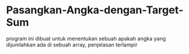 # Pasangkan-Angka-dengan-Target-Sum
program ini dibuat untuk menentukan sebuah apakah angka yang dijumlahkan ada di sebuah array, penjelasan terlampir

